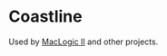 # Coastline

Used by [MacLogic II](https://github.com/imapersonman/MacLogic2-Quasar) and other projects.
